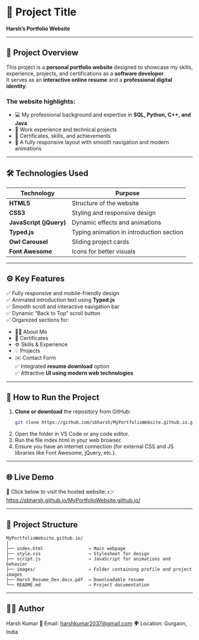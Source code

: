 # 💼 Project Title  
**Harsh’s Portfolio Website**

---

## 🧠 Project Overview  

This project is a **personal portfolio website** designed to showcase my skills, experience, projects, and certifications as a **software developer**.  
It serves as an **interactive online resume** and a **professional digital identity**.

### The website highlights:
- 💻 My professional background and expertise in **SQL, Python, C++, and Java**  
- 🧩 Work experience and technical projects  
- 🏅 Certificates, skills, and achievements  
- 📱 A fully responsive layout with smooth navigation and modern animations  

---

## 🛠️ Technologies Used  

| Technology | Purpose |
|-------------|----------|
| **HTML5** | Structure of the website |
| **CSS3** | Styling and responsive design |
| **JavaScript (jQuery)** | Dynamic effects and animations |
| **Typed.js** | Typing animation in introduction section |
| **Owl Carousel** | Sliding project cards |
| **Font Awesome** | Icons for better visuals |

---

## ⚙️ Key Features  

✅ Fully responsive and mobile-friendly design  
✅ Animated introduction text using **Typed.js**  
✅ Smooth scroll and interactive navigation bar  
✅ Dynamic “Back to Top” scroll button  
✅ Organized sections for:  
   - 🧍‍♂️ About Me  
   - 🏅 Certificates  
   - ⚙️ Skills & Experience  
   - 💡 Projects  
   - ✉️ Contact Form  
✅ Integrated **resume download** option  
✅ Attractive **UI using modern web technologies**

---

## 🚀 How to Run the Project  

1. **Clone or download** the repository from GitHub:  
   ```bash
   git clone https://github.com/sbharsh/MyPortfolioWebsite.github.io.git
2. Open the folder in VS Code or any code editor.
3. Run the file index.html in your web browser.
4. Ensure you have an internet connection (for external CSS and JS libraries like Font Awesome, jQuery, etc.).

---

## 🌐 Live Demo

🎯 Click below to visit the hosted website: 
👉 https://sbharsh.github.io/MyPortfolioWebsite.github.io/

---

## 📁 Project Structure

    MyPortfolioWebsite.github.io/
    │
    ├── index.html                 → Main webpage
    ├── style.css                  → Stylesheet for design
    ├── script.js                  → JavaScript for animations and behavior
    ├── images/                    → Folder containing profile and project images
    ├── Harsh_Resume_Dev.docx.pdf  → Downloadable resume
    └── README.md                  → Project documentation

---

## 👨‍💻 Author

Harsh Kumar
📧 Email: harshkumar2037@gmail.com
🌍 Location: Gurgaon, India
